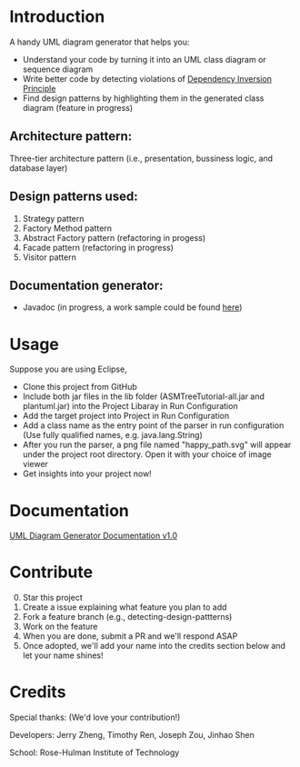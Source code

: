 # Introduction

A handy UML diagram generator that helps you:
- Understand your code by turning it into an UML class diagram or sequence diagram
- Write better code by detecting violations of [Dependency Inversion Principle](https://en.wikipedia.org/wiki/Dependency_inversion_principle)
- Find design patterns by highlighting them in the generated class diagram (feature in progress)

## Architecture pattern:
Three-tier architecture pattern (i.e., presentation, bussiness logic, and database layer)

## Design patterns used:
1. Strategy pattern
2. Factory Method pattern
3. Abstract Factory pattern (refactoring in progess)
4. Facade pattern (refactoring in progress)
5. Visitor pattern

## Documentation generator:
- Javadoc (in progress, a work sample could be found [here](docs/javadoc/DataSource/ASMClassDiagramParser.html))

# Usage

Suppose you are using Eclipse,

* Clone this project from GitHub
* Include both jar files in the lib folder (ASMTreeTutorial-all.jar and plantuml.jar) into the Project Libaray in Run Configuration
* Add the target project into Project in Run Configuration
* Add a class name as the entry point of the parser in run configuration (Use fully qualified names, e.g. java.lang.String)
* After you run the parser, a png file named "happy_path.svg" will appear under the project root directory. Open it with your choice of image viewer
* Get insights into your project now!

# Documentation

[UML Diagram Generator Documentation v1.0](docs/javadoc/index.html)

# Contribute

0. Star this project
1. Create a issue explaining what feature you plan to add
1. Fork a feature branch (e.g., detecting-design-pattterns)
2. Work on the feature 
3. When you are done, submit a PR and we'll respond ASAP
4. Once adopted, we'll add your name into the credits section below and let your name shines!

# Credits

Special thanks:
(We'd love your contribution!)

Developers:
Jerry Zheng, Timothy Ren, Joseph Zou, Jinhao Shen

School:
Rose-Hulman Institute of Technology